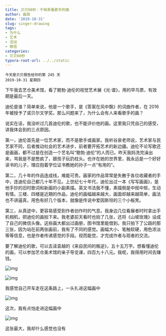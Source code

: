 ```yaml
---
title: 贝贝60秒：干嘛来看歌手的画
author: 曲政
date: '2019-10-31'
slug: singer-drawing
tags:
- 为什么
- 艺术
- 活动
- 微信
categories:
- 贝贝60秒
typora-root-url: ../../static
---
```


```
今天是贝贝报告给你的第 245 天
2019-10-31 星期四
```

下午我去艺仓美术馆，看了鲍勃·迪伦的视觉艺术展《光·谱》，用的早鸟票，有效期是最后一天。

迪伦是谁？简单来说，他是一个歌手，是《答案在风中飘》的词曲作者，在 2016 年被授予了诺贝尔文学奖。那么问题来了，为什么会有人来看歌手的画？

说实在话，我没听过几首迪伦的歌，也不能评价他的画。这里我只凭自己的感受，讲我体会到的三点原因。

第一，迪伦首先是一位艺术家，而不是歌手或画家。我听谷泉老师说，艺术家与民艺家不同，后者推动社会的艺术进步，前者要开拓艺术的新边疆。迪伦不论写歌还是画画，都不过是在创造一个艺名叫“鲍勃‧迪伦”的人而已。昨天我妈洗完澡出来，骂我是不是憋疯了，跟孩子玩扔枕头。也许在她的世界里，我永远是一个好好读书的儿子，理应抱着学位证书教她的孙子一点“有用的”。

第二，几十年的作品连成线，难能可贵。画家的作品常常是失散于各位收藏者的手中，连迪伦自己都几十年不见。上世纪七十年代，迪伦出过一本《写写画画》，是他手抄的旧时歌词和新画的小副素描。英文书法我不懂，素描倒是中规中矩，生动有情。三楼、四楼是近期的作品，迪伦的画幅越来越大，画面却越来越简单，画法也不讲逼真，用色有好几个版本，就像是传说中爱因斯坦的三个小板凳。

第三，从真迹中，更容易感受到作者创作时的气息。我身边几位看展者时时拿出手机相机，把迪伦的画拍下来。我老婆前天看时也拍了几张，还将《山坡玫瑰》设成了自己的微信头像。这些画大都出过画册，图书馆里能借到。我只拍下了公路的那三张，因为站在前两张画前，我有了不同的感觉。画幅大小、笔触软硬，用色浓淡等等信息，也是作者传递感觉的手段。视而能觉，才完成作者与观者的交流。

要了解迪伦的歌，可以去读袁越的《来自民间的叛逆》，五十五万字。想看懂迪伦的画，可以参加艺仓美术馆的亲子导览课，四百九十八元。我呢，我得用时间去赚钱。

![img](/images/2019-10-31-%E8%B4%9D%E8%B4%9D60%E7%A7%92%EF%BC%9A%E5%B9%B2%E5%98%9B%E6%9D%A5%E7%9C%8B%E6%AD%8C%E6%89%8B%E7%9A%84%E7%94%BB/640-20200406142634722.jpeg)

![img](/images/2019-10-31-%E8%B4%9D%E8%B4%9D60%E7%A7%92%EF%BC%9A%E5%B9%B2%E5%98%9B%E6%9D%A5%E7%9C%8B%E6%AD%8C%E6%89%8B%E7%9A%84%E7%94%BB/640-20200406142633429.jpeg)

我感觉自己开车走在这条路上，一头扎进这幅画中



![img](/images/2019-10-31-%E8%B4%9D%E8%B4%9D60%E7%A7%92%EF%BC%9A%E5%B9%B2%E5%98%9B%E6%9D%A5%E7%9C%8B%E6%AD%8C%E6%89%8B%E7%9A%84%E7%94%BB/640-20200406142634552.jpeg)

这次，我有点怕走进这幅画中



![img](/images/2019-10-31-%E8%B4%9D%E8%B4%9D60%E7%A7%92%EF%BC%9A%E5%B9%B2%E5%98%9B%E6%9D%A5%E7%9C%8B%E6%AD%8C%E6%89%8B%E7%9A%84%E7%94%BB/640-20200406142634493.jpeg)

这张最大，我却什么感觉也没有
​